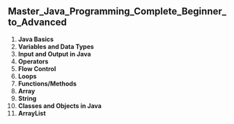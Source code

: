 ## Master_Java_Programming_Complete_Beginner_to_Advanced

1. **Java Basics**
2. **Variables and Data Types**
3. **Input and Output in Java**
4. **Operators**
5. **Flow Control**
6. **Loops**
7. **Functions/Methods**
8. **Array**
9. **String**
10. **Classes and Objects in Java**
11. **ArrayList**
